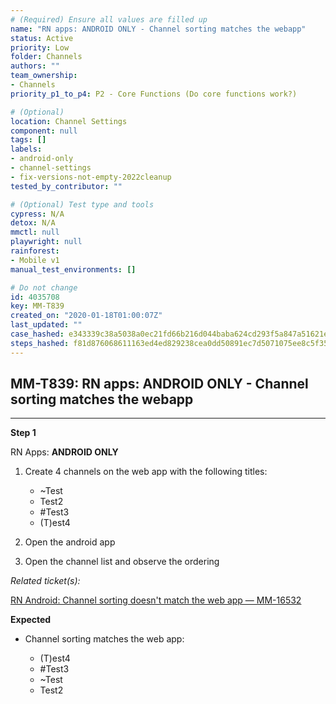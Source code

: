 ```yaml
---
# (Required) Ensure all values are filled up
name: "RN apps: ANDROID ONLY - Channel sorting matches the webapp"
status: Active
priority: Low
folder: Channels
authors: ""
team_ownership: 
- Channels
priority_p1_to_p4: P2 - Core Functions (Do core functions work?)

# (Optional)
location: Channel Settings
component: null
tags: []
labels: 
- android-only
- channel-settings
- fix-versions-not-empty-2022cleanup
tested_by_contributor: ""

# (Optional) Test type and tools
cypress: N/A
detox: N/A
mmctl: null
playwright: null
rainforest: 
- Mobile v1
manual_test_environments: []

# Do not change
id: 4035708
key: MM-T839
created_on: "2020-01-18T01:00:07Z"
last_updated: ""
case_hashed: e343339c38a5038a0ec21fd66b216d044baba624cd293f5a847a51621e4634edb7240acab7ce2abed9e3ce6be1663ccf
steps_hashed: f81d876068611163ed4ed829238cea0dd50891ec7d5071075ee8c5f356a5016b1533852271901ba516d71efeed100148
---
```


<!-- (Auto-generated) Based on frontmatter's "key" and "name" -->

## MM-T839: RN apps: ANDROID ONLY - Channel sorting matches the webapp

---

**Step 1**

RN Apps: **ANDROID ONLY**

1. Create 4 channels on the web app with the following titles:

   - \~Test
   - Test2
   - \#Test3
   - (T)est4

2. Open the android app

3. Open the channel list and observe the ordering

_Related ticket(s):_

[RN Android: Channel sorting doesn't match the web app — MM-16532](https://mattermost.atlassian.net/browse/MM-16532)

**Expected**

- Channel sorting matches the web app:

  - (T)est4
  - \#Test3
  - \~Test
  - Test2
